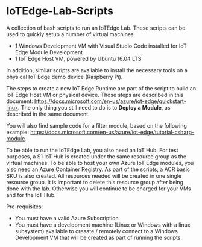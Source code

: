 # IoTEdge-Lab-Scripts
A collection of bash scripts to run an IoTEdge Lab.
These scripts can be used to quickly setup a number of virtual machines
- 1 Windows Development VM with Visual Studio Code installed for IoT Edge Module Development
- 1 IoT Edge Host VM, powered by Ubuntu 16.04 LTS

In addition, similar scripts are available to install the necessary tools on a physical IoT Edge demo device (Raspberry Pi).

The steps to create a new IoT Edge Runtime are part of the script to build an IoT Edge Host VM or physical device. Those steps are described in this document: https://docs.microsoft.com/en-us/azure/iot-edge/quickstart-linux. The only thing you still need to do is to **Deploy a Module**, as described in the same document.

You will also find sample code for a filter module, based on the following example: https://docs.microsoft.com/en-us/azure/iot-edge/tutorial-csharp-module. 

To be able to run the IoTEdge Lab, you also need an IoT Hub. For test purposes, a S1 IoT Hub is created under the same resource group as the virtual machines. To be able to host your own Azure IoT Edge modules, you also need an Azure Container Registry. As part of the scripts, a ACR basic SKU is also created.
All resources needed will be created in one single resource group. It is important to delete this resource group after being done with the lab. Otherwise you will continue to be charged for your VMs and for the IoT Hub.

Pre-requisites:
- You must have a valid Azure Subscription
- You must have a development machine (Linux or Windows with a linux subsystem) available to creaate / remotely connect to a Windows Development VM that will be created as part of running the scripts.

